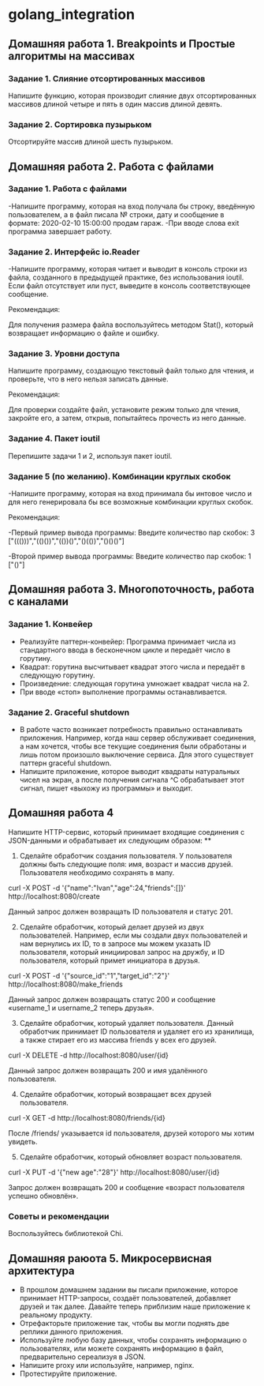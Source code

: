 # golang_integration

## Домашняя работа 1. Breakpoints и Простые алгоритмы на массивах

### Задание 1. Слияние отсортированных массивов

Напишите функцию, которая производит слияние двух отсортированных массивов длиной четыре и пять в один массив длиной девять.

### Задание 2. Сортировка пузырьком
Отсортируйте массив длиной шесть пузырьком.

## Домашняя работа 2. Работа с файлами

### Задание 1. Работа с файлами
-Напишите программу, которая на вход получала бы строку, введённую пользователем, а в файл писала № строки, дату и сообщение в формате:
2020-02-10 15:00:00 продам гараж.
-При вводе слова exit программа завершает работу.
### Задание 2. Интерфейс io.Reader
-Напишите программу, которая читает и выводит в консоль строки из файла, созданного в предыдущей практике, без использования ioutil. Если файл отсутствует или пуст, выведите в консоль соответствующее сообщение.

Рекомендация:

Для получения размера файла воспользуйтесь методом Stat(), который возвращает информацию о файле и ошибку.
### Задание 3. Уровни доступа
Напишите программу, создающую текстовый файл только для чтения, и проверьте, что в него нельзя записать данные.

Рекомендация:

Для проверки создайте файл, установите режим только для чтения, закройте его, а затем, открыв, попытайтесь прочесть из него данные.
### Задание 4. Пакет ioutil
Перепишите задачи 1 и 2, используя пакет ioutil.
### Задание 5 (по желанию). Комбинации круглых скобок
-Напишите программу, которая на вход принимала бы интовое число и для него генерировала бы все возможные комбинации круглых скобок.

Рекомендация:

-Первый пример вывода программы:
Введите количество пар скобок:
3
["((()))","(()())","(())()","()(())","()()()"]

-Второй пример вывода программы:
Введите количество пар скобок:
1
["()"]


## Домашняя работа 3. Многопоточность, работа с каналами
### Задание 1. Конвейер

- Реализуйте паттерн-конвейер:
Программа принимает числа из стандартного ввода в бесконечном цикле и передаёт число в горутину.
- Квадрат: горутина высчитывает квадрат этого числа и передаёт в следующую горутину.
- Произведение: следующая горутина умножает квадрат числа на 2.
- При вводе «стоп» выполнение программы останавливается.

### Задание 2. Graceful shutdown

- В работе часто возникает потребность правильно останавливать приложения. Например, когда наш сервер обслуживает соединения, а нам хочется, чтобы все текущие соединения были обработаны и лишь потом произошло выключение сервиса. Для этого существует паттерн graceful shutdown.
- Напишите приложение, которое выводит квадраты натуральных чисел на экран, а после получения сигнала ^С обрабатывает этот сигнал, пишет «выхожу из программы» и выходит.

## Домашняя работа 4

Напишите HTTP-сервис, который принимает входящие соединения с JSON-данными и обрабатывает их следующим образом: **

1. Сделайте обработчик создания пользователя. У пользователя должны быть следующие поля: имя, возраст и массив друзей.
Пользователя необходимо сохранять в мапу.

curl -X POST -d '{"name":"Ivan","age":24,"friends":[]}' http://localhost:8080/create

Данный запрос должен возвращать ID пользователя и статус 201.

2. Сделайте обработчик, который делает друзей из двух пользователей.
Например, если мы создали двух пользователей и нам вернулись их ID, то в запросе мы можем указать ID пользователя,
который инициировал запрос на дружбу, и ID пользователя, который примет инициатора в друзья.

curl -X POST -d '{"source_id":"1","target_id":"2"}' http://localhost:8080/make_friends

Данный запрос должен возвращать статус 200 и сообщение «username_1 и username_2 теперь друзья».

3. Сделайте обработчик, который удаляет пользователя. Данный обработчик принимает ID пользователя и удаляет его из хранилища, а также стирает его из массива friends у всех его друзей. 

curl -X DELETE -d http://localhost:8080/user/{id}

Данный запрос должен возвращать 200 и имя удалённого пользователя.

4. Сделайте обработчик, который возвращает всех друзей пользователя. 

curl -X GET -d http://localhost:8080/friends/{id}

После /friends/ указывается id пользователя, друзей которого мы хотим увидеть.

5. Сделайте обработчик, который обновляет возраст пользователя. 

curl -X PUT -d '{"new age":"28"}' http://localhost:8080/user/{id}


Запрос должен возвращать 200 и сообщение «возраст пользователя успешно обновлён».

### Советы и рекомендации

Воспользуйтесь библиотекой Chi.


## Домашняя раюота 5. Микросервисная архитектура
- В прошлом домашнем задании вы писали приложение, которое принимает HTTP-запросы, создаёт пользователей, добавляет друзей и так далее. Давайте теперь приблизим наше приложение к реальному продукту.
- Отрефакторьте приложение так, чтобы вы могли поднять две реплики данного приложения.
- Используйте любую базу данных, чтобы сохранять информацию о пользователях, или можете сохранять информацию в файл, предварительно сереализуя в JSON.
- Напишите proxy или используйте, например, nginx.
- Протестируйте приложение.